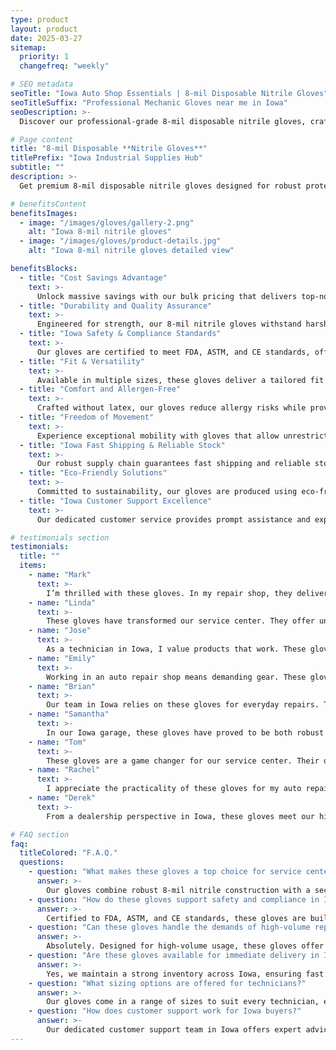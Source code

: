 ```yaml
---
type: product
layout: product
date: 2025-03-27
sitemap:
  priority: 1
  changefreq: "weekly"

# SEO metadata
seoTitle: "Iowa Auto Shop Essentials | 8-mil Disposable Nitrile Gloves"
seoTitleSuffix: "Professional Mechanic Gloves near me in Iowa"
seoDescription: >-
  Discover our professional-grade 8-mil disposable nitrile gloves, crafted for Iowa mechanics and auto repair shops. Enjoy fast shipping, unbeatable durability, and cost-effective bulk pricing for top auto repair supplies in Iowa.

# Page content
title: "8-mil Disposable **Nitrile Gloves**"
titlePrefix: "Iowa Industrial Supplies Hub"
subtitle: ""
description: >-
  Get premium 8-mil disposable nitrile gloves designed for robust protection and comfort. Perfect for Iowa auto shops and service centers, these gloves offer fast shipping, regulatory compliance, and outstanding performance.

# benefitsContent
benefitsImages:
  - image: "/images/gloves/gallery-2.png"
    alt: "Iowa 8-mil nitrile gloves"
  - image: "/images/gloves/product-details.jpg"
    alt: "Iowa 8-mil nitrile gloves detailed view"

benefitsBlocks:
  - title: "Cost Savings Advantage"
    text: >-
      Unlock massive savings with our bulk pricing that delivers top-notch quality without breaking your budget. Ideal for Iowa mechanic supplies, these gloves ensure cost efficiency and support high-volume orders for auto repair shops and service centers across Iowa.
  - title: "Durability and Quality Assurance"
    text: >-
      Engineered for strength, our 8-mil nitrile gloves withstand harsh conditions and resist punctures and chemicals. Trusted by auto repair shops, these gloves guarantee enduring performance and durability for heavy-duty tasks every day.
  - title: "Iowa Safety & Compliance Standards"
    text: >-
      Our gloves are certified to meet FDA, ASTM, and CE standards, offering premium protection for mechanics. Designed for strict regulatory environments, they ensure safety, reduce risks, and uphold compliance in busy auto shops and dealerships in Iowa.
  - title: "Fit & Versatility"
    text: >-
      Available in multiple sizes, these gloves deliver a tailored fit for every technician. Their ergonomic design enhances comfort and dexterity, making them perfect for auto shop tools and varied tasks in fast-paced service centers.
  - title: "Comfort and Allergen-Free"
    text: >-
      Crafted without latex, our gloves reduce allergy risks while providing all-day comfort for workers. They deliver a secure grip and gentle fit, ensuring consistent performance in repair shops and promoting well-being in demanding environments.
  - title: "Freedom of Movement"
    text: >-
      Experience exceptional mobility with gloves that allow unrestricted hand movement. Perfect for intricate repairs, these gloves help technicians handle delicate tasks with precision, supporting both comfort and enhanced performance.
  - title: "Iowa Fast Shipping & Reliable Stock"
    text: >-
      Our robust supply chain guarantees fast shipping and reliable stock levels across Iowa. Trusted by dealerships and repair centers, these gloves are always available, ensuring timely delivery and uninterrupted service for high-demand auto repair supplies.
  - title: "Eco-Friendly Solutions"
    text: >-
      Committed to sustainability, our gloves are produced using eco-friendly methods. They blend industrial strength with green practices, offering a smart choice for repair shops and service centers seeking sustainable, reliable supplies in Iowa.
  - title: "Iowa Customer Support Excellence"
    text: >-
      Our dedicated customer service provides prompt assistance and expert advice. From product inquiries to order support, our team ensures a smooth experience, reinforcing trust and reliability for dealerships and repair centers throughout Iowa.

# testimonials section
testimonials:
  title: ""
  items:
    - name: "Mark"
      text: >-
        I’m thrilled with these gloves. In my repair shop, they deliver consistent performance and a secure grip, even under heavy use. Fast shipping and reliable quality make them indispensable for our daily operations.
    - name: "Linda"
      text: >-
        These gloves have transformed our service center. They offer unbeatable durability and comfort during long shifts. I appreciate the prompt delivery and value, which truly enhances our operational efficiency.
    - name: "Jose"
      text: >-
        As a technician in Iowa, I value products that work. These gloves provide excellent resistance to tears and chemicals. Their perfect fit and quick availability have improved our workflow and safety in the shop.
    - name: "Emily"
      text: >-
        Working in an auto repair shop means demanding gear. These gloves deliver on every front with durability, comfort, and an ideal fit. Their performance has exceeded expectations, making them a staple in our toolbox.
    - name: "Brian"
      text: >-
        Our team in Iowa relies on these gloves for everyday repairs. They offer the perfect blend of toughness and flexibility, ensuring safety and precision in every task. Their cost-effectiveness and swift shipping are a bonus.
    - name: "Samantha"
      text: >-
        In our Iowa garage, these gloves have proved to be both robust and comfortable. They stand up to tough chemicals and sharp tools while providing excellent grip. I recommend them for any auto repair or maintenance need.
    - name: "Tom"
      text: >-
        These gloves are a game changer for our service center. Their durability and comfortable fit let us work longer without fatigue. The consistent quality and reliable delivery make them a top choice for our team.
    - name: "Rachel"
      text: >-
        I appreciate the practicality of these gloves for my auto repair work. They offer strong protection and a snug fit, making routine tasks easier. Fast delivery and excellent support add to their appeal.
    - name: "Derek"
      text: >-
        From a dealership perspective in Iowa, these gloves meet our high standards. They provide solid protection and ease of movement, ensuring safety and efficiency on the job. Their quality and fast availability set them apart.

# FAQ section
faq:
  titleColored: "F.A.Q."
  questions:
    - question: "What makes these gloves a top choice for service centers?"
      answer: >-
        Our gloves combine robust 8-mil nitrile construction with a secure grip and high durability. They are ideal for Iowa service centers seeking reliable auto repair supplies that meet strict safety standards and offer fast shipping along with cost savings.
    - question: "How do these gloves support safety and compliance in Iowa?"
      answer: >-
        Certified to FDA, ASTM, and CE standards, these gloves are built for the demanding environments of repair shops. They protect against chemicals and punctures while ensuring full regulatory compliance, making them essential for safe operations in Iowa.
    - question: "Can these gloves handle the demands of high-volume repair shops?"
      answer: >-
        Absolutely. Designed for high-volume usage, these gloves offer excellent durability and resistance to wear. Iowa technicians appreciate their ability to withstand repeated use without compromising safety, perfect for busy auto shops.
    - question: "Are these gloves available for immediate delivery in Iowa?"
      answer: >-
        Yes, we maintain a strong inventory across Iowa, ensuring fast shipping and reliable stock levels. This means auto repair supplies are always ready when needed, supporting continuous operations in repair shops and service centers.
    - question: "What sizing options are offered for technicians?"
      answer: >-
        Our gloves come in a range of sizes to suit every technician, ensuring a perfect, comfortable fit. This versatility is crucial for providing the best performance in auto repair shops, where precision and ease of movement are key.
    - question: "How does customer support work for Iowa buyers?"
      answer: >-
        Our dedicated customer support team in Iowa offers expert advice and prompt assistance for all inquiries. They help you select the right auto repair supplies and ensure smooth order processing, keeping your operations efficient and reliable.
---
```

